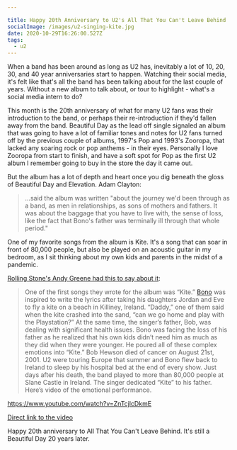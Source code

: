 ```yaml
---

title: Happy 20th Anniversary to U2's All That You Can't Leave Behind
socialImage: /images/u2-singing-kite.jpg
date: 2020-10-29T16:26:00.527Z
tags:
  - u2
---
```

When a band has been around as long as U2 has, inevitably a lot of 10, 20, 30, and 40 year anniversaries start to happen. Watching their social media, it's felt like that's all the band has been talking about for the last couple of years. Without a new album to talk about, or tour to highlight - what's a social media intern to do?

This month is the 20th anniversary of what for many U2 fans was their introduction to the band, or perhaps their re-introduction if they'd fallen away from the band. Beautiful Day as the lead off single signaled an album that was going to have a lot of familiar tones and notes for U2 fans turned off by the previous couple of albums, 1997's Pop and 1993's Zooropa, that lacked any soaring rock or pop anthems - in their eyes. Personally I love Zooropa from start to finish, and have a soft spot for Pop as the first U2 album I remember going to buy in the store the day it came out.

But the album has a lot of depth and heart once you dig beneath the gloss of Beautiful Day and Elevation. Adam Clayton:

> ...said the album was written "about the journey we'd been through as a band, as men in relationships, as sons of mothers and fathers. It was about the baggage that you have to live with, the sense of loss, like the fact that Bono's father was terminally ill through that whole period."

One of my favorite songs from the album is Kite. It's a song that can soar in front of 80,000 people, but also be played on an acoustic guitar in my bedroom, as I sit thinking about my own kids and parents in the midst of a pandemic.

[Rolling Stone's Andy Greene had this to say about it](https://www.rollingstone.com/music/music-news/u2-kite-live-2001-slane-castle-1083206/):

> One of the first songs they wrote for the album was “Kite.” [Bono](https://www.rollingstone.com/t/bono/) was inspired to write the lyrics after taking his daughters Jordan and Eve to fly a kite on a beach in Killiney, Ireland. “Daddy,” one of them said when the kite crashed into the sand, “can we go home and play with the Playstation?” At the same time, the singer’s father, Bob, was dealing with significant health issues. Bono was facing the loss of his father as he realized that his own kids didn’t need him as much as they did when they were younger. He poured all of these complex emotions into “Kite.”
> Bob Hewson died of cancer on August 21st, 2001. U2 were touring Europe that summer and Bono flew back to Ireland to sleep by his hospital bed at the end of every show. Just days after his death, the band played to more than 80,000 people at Slane Castle in Ireland. The singer dedicated “Kite” to his father. Here’s video of the emotional performance.

https://www.youtube.com/watch?v=ZnTcjlcDkmE

[Direct link to the video](https://www.youtube.com/watch?v=ZnTcjlcDkmE)

Happy 20th anniversary to All That You Can't Leave Behind. It's still a Beautiful Day 20 years later.